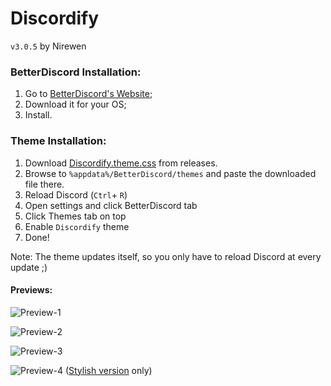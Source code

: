 # Discordify

`v3.0.5` by Nirewen

### BetterDiscord Installation:

1. Go to [BetterDiscord's Website](http://betterdiscord.net);
2. Download it for your OS;
3. Install.

### Theme Installation:

1. Download [Discordify.theme.css](https://github.com/nirewen/Discordify/releases/download/v3.0.5/Discordify.theme.css) from releases.
2. Browse to `%appdata%/BetterDiscord/themes` and paste the downloaded file there.
3. Reload Discord (`Ctrl`+ `R`)
4. Open settings and click BetterDiscord tab
5. Click Themes tab on top
6. Enable `Discordify` theme
7. Done!

Note: The theme updates itself, so you only have to reload Discord at every update ;)

#### **Previews:**
![Preview-1](http://nirewen.s-ul.eu/eAv6iGjb.png)

![Preview-2](http://nirewen.s-ul.eu/JUij5BEr.png)

![Preview-3](http://nirewen.s-ul.eu/Z6yfzwtg.png)

![Preview-4](http://nirewen.s-ul.eu/cl07P761.png)
([Stylish version](https://userstyles.org/styles/126680/discordify) only)
